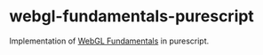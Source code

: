 # webgl-fundamentals-purescript
Implementation of [WebGL Fundamentals](https://webglfundamentals.org/) in purescript.
